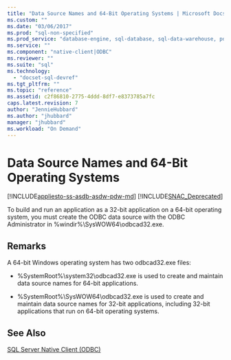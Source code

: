 ```yaml
---
title: "Data Source Names and 64-Bit Operating Systems | Microsoft Docs"
ms.custom: ""
ms.date: "03/06/2017"
ms.prod: "sql-non-specified"
ms.prod_service: "database-engine, sql-database, sql-data-warehouse, pdw"
ms.service: ""
ms.component: "native-client|ODBC"
ms.reviewer: ""
ms.suite: "sql"
ms.technology: 
  - "docset-sql-devref"
ms.tgt_pltfrm: ""
ms.topic: "reference"
ms.assetid: c2f86810-2775-4ddd-8df7-e8373785a7fc
caps.latest.revision: 7
author: "JennieHubbard"
ms.author: "jhubbard"
manager: "jhubbard"
ms.workload: "On Demand"
---
```

# Data Source Names and 64-Bit Operating Systems
[!INCLUDE[appliesto-ss-asdb-asdw-pdw-md](../../../includes/appliesto-ss-asdb-asdw-pdw-md.md)]
[!INCLUDE[SNAC_Deprecated](../../../includes/snac-deprecated.md)]

  To build and run an application as a 32-bit application on a 64-bit operating system, you must create the ODBC data source with the ODBC Administrator in %windir%\SysWOW64\odbcad32.exe.  
  
## Remarks  
 A 64-bit Windows operating system has two odbcad32.exe files:  
  
-   %SystemRoot%\system32\odbcad32.exe is used to create and maintain data source names for 64-bit applications.  
  
-   %SystemRoot%\SysWOW64\odbcad32.exe is used to create and maintain data source names for 32-bit applications, including 32-bit applications that run on 64-bit operating systems.  
  
## See Also  
 [SQL Server Native Client &#40;ODBC&#41;](../../../relational-databases/native-client/odbc/sql-server-native-client-odbc.md)  
  
  
